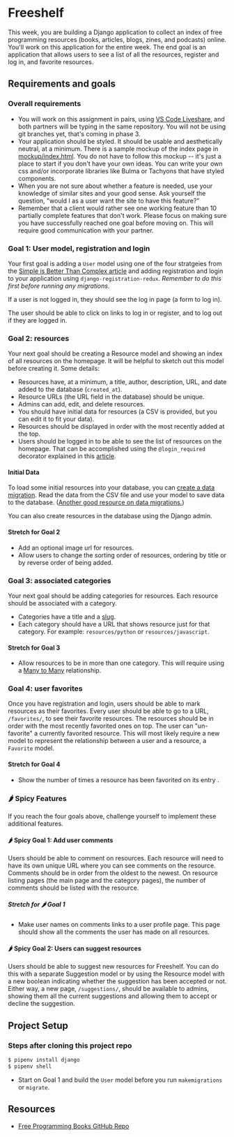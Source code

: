 # Freeshelf

This week, you are building a Django application to collect an index of free programming resources (books, articles, blogs, zines, and podcasts) online. You'll work on this application for the entire week. The end goal is an application that allows users to see a list of all the resources, register and log in, and favorite resources.

## Requirements and goals

### Overall requirements

- You will work on this assignment in pairs, using [VS Code Liveshare](https://code.visualstudio.com/learn/collaboration/live-share), and both partners will be typing in the same repository. You will not be using git branches yet, that's coming in phase 3.
- Your application should be styled. It should be usable and aesthetically neutral, at a minimum. There is a sample mockup of the index page in [mockup/index.html](mockup/index.html). You do not have to follow this mockup -- it's just a place to start if you don't have your own ideas. You can write your own css and/or incorporate libraries like Bulma or Tachyons that have styled components.
- When you are not sure about whether a feature is needed, use your knowledge of similar sites and your good sense. Ask yourself 
the question, "would I as a user want the site to have this feature?"
- Remember that a client would rather see one working feature than 10 partially complete features that don't work. Please focus on making sure you have successfully reached one goal before moving on. This will require good communication with your partner.

### Goal 1: User model, registration and login

Your first goal is adding a `User` model using one of the four stratgeies from the [Simple is Better Than Complex article](https://simpleisbetterthancomplex.com/tutorial/2016/07/22/how-to-extend-django-user-model.html) and adding registration and login to your application using `django-registration-redux`. *Remember to do this first before running any migrations*.

If a user is not logged in, they should see the log in page (a form to log in).

The user should be able to click on links to log in or register, and to log out if they are logged in.

### Goal 2: resources

Your next goal should be creating a Resource model and showing an index of all resources on the homepage. It will be helpful to sketch out this model before creating it. Some details:

- Resources have, at a minimum, a title, author, description, URL, and date added to the database (`created_at`).
- Resource URLs (the URL field in the database) should be unique.
- Admins can add, edit, and delete resources.
- You should have initial data for resources (a CSV is provided, but you can edit it to fit your data).
- Resources should be displayed in order with the most recently added at the top.
- Users should be logged in to be able to see the list of resources on the homepage. That can be accomplished using the `@login_required` decorator explained in this [article](https://realpython.com/django-view-authorization/#restricting-views-to-logged-in-users).

#### Initial Data

To load some initial resources into your database, you can [create a data migration](https://docs.djangoproject.com/en/4.0/topics/migrations/#data-migrations). Read the data from the CSV file and use your model to save data to the database. ([Another good resource on data migrations.](https://simpleisbetterthancomplex.com/tutorial/2017/09/26/how-to-create-django-data-migrations.html))

You can also create resources in the database using the Django admin.

#### Stretch for Goal 2

- Add an optional image url for resources.
- Allow users to change the sorting order of resources, ordering by title or by reverse order of being added.

### Goal 3: associated categories

Your next goal should be adding categories for resources. Each resource should be associated with a category.

- Categories have a title and a [slug](https://docs.djangoproject.com/en/4.0/ref/models/fields/#slugfield).
- Each category should have a URL that shows resource just for that category. For example: `resources/python` or `resources/javascript`.

#### Stretch for Goal 3

- Allow resources to be in more than one category. This will require using a [Many to Many](https://www.revsys.com/tidbits/tips-using-djangos-manytomanyfield/) relationship.

### Goal 4: user favorites

Once you have registration and login, users should be able to mark resources as their favorites. Every user should be able to go to a URL, `/favorites/`, to see their favorite resources. The resources should be in order with the most recently favorited ones on top. The user can "un-favorite" a currently favorited resource. This will most likely require a new model to represent the relationship between a user and a resource, a `Favorite` model.

#### Stretch for Goal 4

- Show the number of times a resource has been favorited on its entry .


### 🌶 Spicy Features

If you reach the four goals above, challenge yourself to implement these additional features.
#### 🌶 Spicy Goal 1: Add user comments

Users should be able to comment on resources. Each resource will need to have its own unique URL where you can see comments on the resource. Comments should be in order from the oldest to the newest. On resource listing pages (the main page and the category pages), the number of comments should be listed with the resource.

##### Stretch for 🌶 Goal 1

- Make user names on comments links to a user profile page. This page should show all the comments the user has made on all resources.

#### 🌶 Spicy Goal 2: Users can suggest resources

Users should be able to suggest new resources for Freeshelf. You can do this with a separate Suggestion model or by using the Resource model with a new boolean indicating whether the suggestion has been accepted or not. Either way, a new page, `/suggestions/`, should be available to admins, showing them all the current suggestions and allowing them to accept or decline the suggestion.

## Project Setup

### Steps after cloning this project repo

```sh
$ pipenv install django
$ pipenv shell
```
- Start on Goal 1 and build the `User` model before you run `makemigrations` or `migrate`.

## Resources

- [Free Programming Books GitHub Repo](https://github.com/EbookFoundation/free-programming-books)
